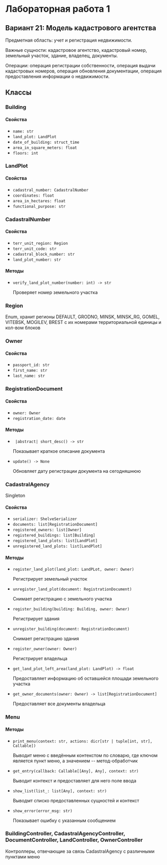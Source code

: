 # Лабораторная работа 1
## Вариант 21: Модель кадастрового агентства

Предметная область: учет и регистрация недвижимости.

Важные сущности: кадастровое агентство, кадастровый номер, земельный участок, здание, владелец, документы.

Операции: операция регистрации собственности, 
операция выдачи кадастровых номеров, операция обновления документации, 
операция предоставления информации о недвижимости.

## Классы
### Building
#### Свойства
- `name: str`
- `land_plot: LandPlot`
- `date_of_building: struct_time`
- `area_in_square_meters: float`
- `floors: int`
### LandPlot
#### Свойства
- `cadastral_number: CadastralNumber`
- `coordinates: float`
- `area_in_hectares: float`
- `functional_purpose: str`
### CadastralNumber
#### Свойства
- `terr_unit_region: Region`
- `terr_unit_code: str`
- `cadastral_block_number: str`
- `land_plot_number: str`
#### Методы
- `verify_land_plot_number(number: int) -> str`

  Проверяет номер земельного участка
### Region

Enum, хранит регионы DEFAULT, GRODNO, MINSK, MINSK_RG,
GOMEL, VITEBSK, MOGILEV, BREST с их номерами территориальной единицы и кол-вом блоков
### Owner
#### Свойства
- `passport_id: str`
- `first_name: str`
- `last_name: str`
### RegistrationDocument
#### Свойства
- `owner: Owner`
- `registration_date: date`
#### Методы
- ` |abstract| short_desc() -> str`

  Показывает краткое описание документа
- `update() -> None`

  Обновляет дату регистрации документа на сегодняшнюю
### CadastralAgency

Singleton
#### Свойства
- `serializer: ShelveSerializer`
- `documents: list[RegistrationDocument]`
- `registered_owners: list[Owner]`
- `registered_buildings: list[Building]`
- `registered_land_plots: list[LandPlot]`
- `unregistered_land_plots: list[LandPlot]`
#### Методы
- `register_land_plot(land_plot: LandPLot, owner: Owner)`

  Регистрирует земельный участок
- `unregister_land_plot(document: RegistrationDocument)`

  Снимает регистрацию с земельного участка
- `register_building(building: Building, owner: Owner)`

  Регистрирует здания
- `unregister_building(document: RegistrationDocument)`

  Снимает регистрацию здания
- `register_owner(owner: Owner)`

  Регистрирует владельца
- `get_land_plot_left_area(land_plot: LandPlot) -> float`

  Предоставляет информацию об оставшейся площади земельного участка
- `get_owner_documents(owner: Owner) -> list[RegistrationDocument]`

  Предоставляет все документы владельца
### Menu
#### Методы
- `print_menu(context: str, actions: dicr[str | tuple[int, str], Callable])`

  Выводит меню с введённым контекстом по словарю, где ключом является пункт меню,
  а значением -- метод-обработчик
- `get_entry(callback: Callable[[Any], Any], context: str)`

  Выводит контекст и предоставляет для него поле ввода
- `show_list(list_: list[Any], context: str)`

  Выводмт списко предоставленных сущностей и контекст
- `show_error(error_msg: str)`
  
  Показывает ошибку с указанным сообщением
### BuildingController, CadastralAgencyController, DocumentController, LandController, OwnerController

  Контроллеры, отвечающие за связь CadastralAgency с различными пунктами меню
  
